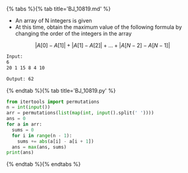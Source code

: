 {% tabs %}{% tab title='BJ_10819.md' %}

* An array of N integers is given
* At this time, obtain the maximum value of the following formula by changing the order of the integers in the array

$$ |A[0]-A[1]|+|A[1]-A[2]|+…+|A[N-2]-A[N-1]| $$

```txt
Input:
6
20 1 15 8 4 10

Output: 62
```

{% endtab %}{% tab title='BJ_10819.py' %}

```py
from itertools import permutations
n = int(input())
arr = permutations(list(map(int, input().split(' '))))
ans = 0
for a in arr:
  sums = 0
  for i in range(n - 1):
    sums += abs(a[i] - a[i + 1])
  ans = max(ans, sums)
print(ans)
```

{% endtab %}{% endtabs %}
